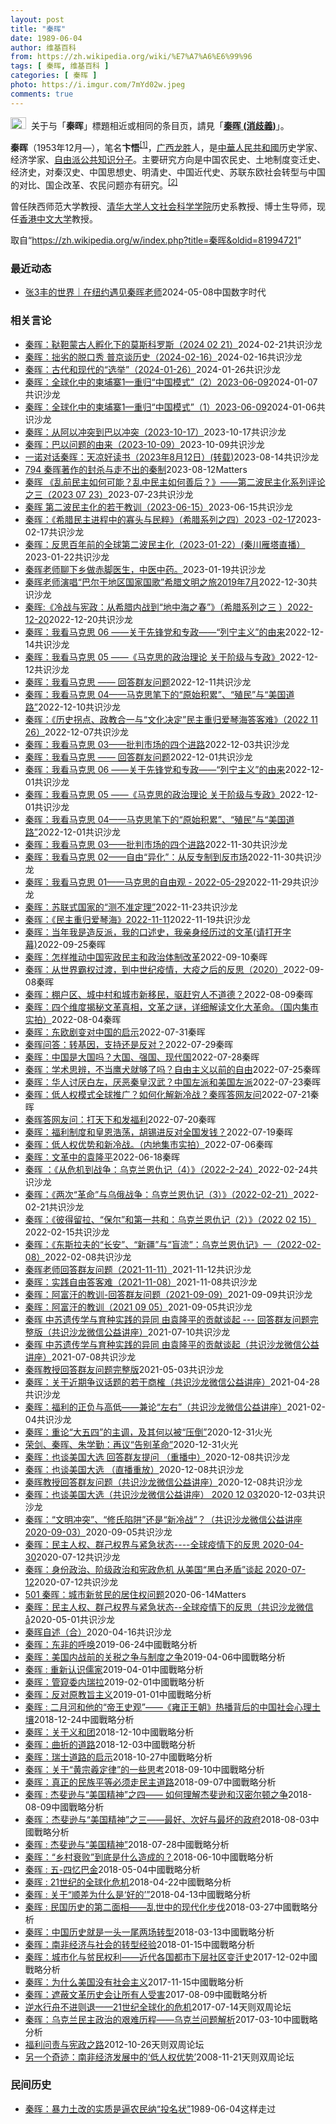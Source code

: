 ```yaml
---
layout: post
title: "秦晖"
date: 1989-06-04
author: 维基百科
from: https://zh.wikipedia.org/wiki/%E7%A7%A6%E6%99%96
tags: [ 秦晖, 维基百科 ]
categories: [ 秦晖 ]
photo: https://i.imgur.com/7mYd02w.jpeg
comments: true
---
```

<div class="mw-content-ltr mw-parser-output" lang="zh" dir="ltr"><div role="note" class="hatnote navigation-not-searchable"><span typeof="mw:File"><a href="/wiki/Wikipedia:%E6%B6%88%E6%AD%A7%E4%B9%89" title="Wikipedia:消歧义"><img alt="" src="//upload.wikimedia.org/wikipedia/commons/thumb/5/5f/Disambig_gray.svg/25px-Disambig_gray.svg.png" decoding="async" width="25" height="19" class="mw-file-element" srcset="//upload.wikimedia.org/wikipedia/commons/thumb/5/5f/Disambig_gray.svg/38px-Disambig_gray.svg.png 1.5x, //upload.wikimedia.org/wikipedia/commons/thumb/5/5f/Disambig_gray.svg/50px-Disambig_gray.svg.png 2x" data-file-width="220" data-file-height="168"></a></span><style data-mw-deduplicate="TemplateStyles:r74069148">body:not(.skin-minerva) .mw-parser-output .ifmobile>.mobile{display:none}body.skin-minerva .mw-parser-output .ifmobile>.nomobile{display:inherit;display:initial}</style><span class="ifmobile"><span class="nomobile">&nbsp;&nbsp;</span><span class="mobile"></span></span>关于与「<b>秦晖</b>」標題相近或相同的条目页，請見「<b><a href="/wiki/%E7%A7%A6%E6%99%96_(%E6%B6%88%E6%AD%A7%E4%B9%89)" class="mw-redirect mw-disambig" title="秦晖 (消歧义)">秦晖 (消歧義)</a></b>」。</div>


<p><b>秦晖</b>（1953年12月<span class="useeditintro" title="Template:BLP editintro">—</span>），笔名<b>卞悟</b><sup id="cite_ref-1" class="reference"><a href="#cite_note-1">[1]</a></sup>，<a href="/wiki/%E5%B9%BF%E8%A5%BF" class="mw-redirect" title="广西">广西</a><a href="/wiki/%E9%BE%99%E8%83%9C" class="mw-redirect" title="龙胜">龙胜</a>人，是<a href="/wiki/%E4%B8%AD%E8%8F%AF%E4%BA%BA%E6%B0%91%E5%85%B1%E5%92%8C%E5%9C%8B" class="mw-redirect" title="中華人民共和國">中華人民共和國</a>历史学家、经济学家、<a href="/wiki/%E8%87%AA%E7%94%B1%E6%B4%BE_(%E4%B8%AD%E5%8D%8E%E4%BA%BA%E6%B0%91%E5%85%B1%E5%92%8C%E5%9B%BD)" class="mw-redirect" title="自由派 (中华人民共和国)">自由派</a><a href="/wiki/%E5%85%AC%E5%85%B1%E7%9F%A5%E8%AF%86%E5%88%86%E5%AD%90" title="公共知识分子">公共知识分子</a>。主要研究方向是中国农民史、土地制度变迁史、经济史，对秦汉史、中国思想史、明清史、中国近代史、苏联东欧社会转型与中国的对比、国企改革、农民问题亦有研究。<sup id="cite_ref-爱思想网_2-0" class="reference"><a href="#cite_note-爱思想网-2">[2]</a></sup>
</p><p>曾任陕西师范大学教授、<a href="/wiki/%E6%B8%85%E5%8D%8E%E5%A4%A7%E5%AD%A6%E4%BA%BA%E6%96%87%E7%A4%BE%E4%BC%9A%E7%A7%91%E5%AD%A6%E5%AD%A6%E9%99%A2" title="清华大学人文社会科学学院">清华大学人文社会科学学院</a>历史系教授、博士生导师，现任<a href="/wiki/%E9%A6%99%E6%B8%AF%E4%B8%AD%E6%96%87%E5%A4%A7%E5%AD%B8" title="香港中文大學">香港中文大学</a>教授。
</p>
<meta property="mw:PageProp/toc">
</div><!--esi <esi:include src="/esitest-fa8a495983347898/content" /> --><noscript><img src="https://login.wikimedia.org/wiki/Special:CentralAutoLogin/start?type=1x1" alt="" width="1" height="1" style="border: none; position: absolute;"></noscript>
<div class="printfooter" data-nosnippet="">取自“<a dir="ltr" href="https://zh.wikipedia.org/w/index.php?title=秦晖&amp;oldid=81994721">https://zh.wikipedia.org/w/index.php?title=秦晖&amp;oldid=81994721</a>”</div><div id="recent-news"><h3>最近动态</h3><ul><li><a href="https://nodebe4.github.io/waimei/2024-05-08/%E5%BC%A03%E4%B8%B0%E7%9A%84%E4%B8%96%E7%95%8C-%E5%9C%A8%E7%BA%BD%E7%BA%A6%E9%81%87%E8%A7%81%E7%A7%A6%E6%99%96%E8%80%81%E5%B8%88" title="张3丰的世界｜在纽约遇见秦晖老师—— CDT 档案卡 标题：在纽约遇见秦晖老师作者：张3丰发表日期：2024.5.8来源：微信公众号“张3丰的世界”主题归类：秦晖CDS收藏：公民馆版权说明：该作...">张3丰的世界｜在纽约遇见秦晖老师</a><time>2024-05-08</time><a class="tag">中国数字时代</a></li>
</ul></div><div id="open-opinion"><h3>相关言论</h3><ul><li><a href="https://nodebe4.github.io/opinion/2024-02-21/%E7%A7%A6%E6%99%96-%E9%9E%91%E9%9D%BC%E8%92%99%E5%8F%A4%E4%BA%BA%E5%AD%B5%E5%8C%96%E4%B8%8B%E7%9A%84%E8%8E%AB%E6%96%AF%E7%A7%91%E7%BD%97%E6%96%AF-2024-02-21/" title="思享-共识">秦晖：鞑靼蒙古人孵化下的莫斯科罗斯（2024 02 21）</a><time>2024-02-21</time><a class="tag">共识沙龙</a></li>
<li><a href="https://nodebe4.github.io/opinion/2024-02-16/%E7%A7%A6%E6%99%96-%E6%8B%99%E5%8A%A3%E7%9A%84%E8%84%B1%E5%8F%A3%E7%A7%80-%E6%99%AE%E4%BA%AC%E8%B0%88%E5%8E%86%E5%8F%B2-2024-02-16/" title="思享-共识">秦晖：拙劣的脱口秀 普京谈历史（2024-02-16）</a><time>2024-02-16</time><a class="tag">共识沙龙</a></li>
<li><a href="https://nodebe4.github.io/opinion/2024-01-26/%E7%A7%A6%E6%99%96-%E5%8F%A4%E4%BB%A3%E5%92%8C%E7%8E%B0%E4%BB%A3%E7%9A%84-%E9%80%89%E4%B8%BE-2024-01-26/" title="思享-共识">秦晖：古代和现代的“选举”（2024-01-26）</a><time>2024-01-26</time><a class="tag">共识沙龙</a></li>
<li><a href="https://nodebe4.github.io/opinion/2024-01-07/%E7%A7%A6%E6%99%96-%E5%85%A8%E7%90%83%E5%8C%96%E4%B8%AD%E7%9A%84%E6%9F%AC%E5%9F%94%E5%AF%A81-%E9%87%8D%E5%BD%92-%E4%B8%AD%E5%9B%BD%E6%A8%A1%E5%BC%8F-2-2023-06-09/" title="思享-共识">秦晖：全球化中的柬埔寨1—重归“中国模式”（2）2023-06-09</a><time>2024-01-07</time><a class="tag">共识沙龙</a></li>
<li><a href="https://nodebe4.github.io/opinion/2024-01-06/%E7%A7%A6%E6%99%96-%E5%85%A8%E7%90%83%E5%8C%96%E4%B8%AD%E7%9A%84%E6%9F%AC%E5%9F%94%E5%AF%A81-%E9%87%8D%E5%BD%92-%E4%B8%AD%E5%9B%BD%E6%A8%A1%E5%BC%8F-1-2023-06-09/" title="思享-共识">秦晖：全球化中的柬埔寨1—重归“中国模式”（1）2023-06-09</a><time>2024-01-06</time><a class="tag">共识沙龙</a></li>
<li><a href="https://nodebe4.github.io/opinion/2023-10-17/%E7%A7%A6%E6%99%96-%E4%BB%8E%E9%98%BF%E4%BB%A5%E5%86%B2%E7%AA%81%E5%88%B0%E5%B7%B4%E4%BB%A5%E5%86%B2%E7%AA%81-2023-10-17/" title="思享-共识">秦晖：从阿以冲突到巴以冲突（2023-10-17）</a><time>2023-10-17</time><a class="tag">共识沙龙</a></li>
<li><a href="https://nodebe4.github.io/opinion/2023-10-09/%E7%A7%A6%E6%99%96-%E5%B7%B4%E4%BB%A5%E9%97%AE%E9%A2%98%E7%9A%84%E7%94%B1%E6%9D%A5-2023-10-09/" title="思享-共识">秦晖：巴以问题的由来（2023-10-09）</a><time>2023-10-09</time><a class="tag">共识沙龙</a></li>
<li><a href="https://nodebe4.github.io/opinion/2023-08-14/%E4%B8%80%E8%AF%BA%E5%AF%B9%E8%AF%9D%E7%A7%A6%E6%99%96-%E5%A4%A9%E5%87%89%E5%A5%BD%E8%AF%BB%E4%B9%A6-2023%E5%B9%B48%E6%9C%8812%E6%97%A5-(%E8%BD%AC%E8%BD%BD)/" title="思享-共识">一诺对话秦晖：天凉好读书（2023年8月12日）(转载)</a><time>2023-08-14</time><a class="tag">共识沙龙</a></li>
<li><a href="https://nodebe4.github.io/opinion/2023-08-12/794-%E7%A7%A6%E6%99%96%E8%91%97%E4%BD%9C%E7%9A%84%E5%B0%81%E6%9D%80%E4%B8%8E%E8%B5%B0%E4%B8%8D%E5%87%BA%E7%9A%84%E7%A7%A6%E5%88%B6/" title="野兽爱智慧">794 秦晖著作的封杀与走不出的秦制</a><time>2023-08-12</time><a class="tag">Matters</a></li>
<li><a href="https://nodebe4.github.io/opinion/2023-07-23/%E7%A7%A6%E6%99%96-%E4%B9%B1%E5%89%8D%E6%B0%91%E4%B8%BB%E5%A6%82%E4%BD%95%E5%8F%AF%E8%83%BD-%E4%B9%B1%E4%B8%AD%E6%B0%91%E4%B8%BB%E5%A6%82%E4%BD%95%E5%96%84%E5%90%8E-%E7%AC%AC%E4%BA%8C%E6%B3%A2%E6%B0%91%E4%B8%BB%E5%8C%96%E7%B3%BB%E5%88%97%E8%AF%84%E8%AE%BA%E4%B9%8B%E4%B8%89-2023-07-23/" title="思享-共识">秦晖 《乱前民主如何可能？乱中民主如何善后？》——第二波民主化系列评论之三（2023 07 23）</a><time>2023-07-23</time><a class="tag">共识沙龙</a></li>
<li><a href="https://nodebe4.github.io/opinion/2023-06-15/%E7%A7%A6%E6%99%96-%E7%AC%AC%E4%BA%8C%E6%B3%A2%E6%B0%91%E4%B8%BB%E5%8C%96%E7%9A%84%E8%8B%A5%E5%B9%B2%E6%95%99%E8%AE%AD-2023-06-15/" title="思享-共识">秦晖 第二波民主化的若干教训（2023-06-15）</a><time>2023-06-15</time><a class="tag">共识沙龙</a></li>
<li><a href="https://nodebe4.github.io/opinion/2023-02-17/%E7%A7%A6%E6%99%96-%E5%B8%8C%E8%85%8A%E6%B0%91%E4%B8%BB%E8%BF%9B%E7%A8%8B%E4%B8%AD%E7%9A%84%E5%AF%A1%E5%A4%B4%E4%B8%8E%E6%B0%91%E7%B2%B9-%E5%B8%8C%E8%85%8A%E7%B3%BB%E5%88%97%E4%B9%8B%E5%9B%9B-2023-02-17/" title="思享-共识">秦晖：《希腊民主进程中的寡头与民粹》（希腊系列之四）2023 -02-17</a><time>2023-02-17</time><a class="tag">共识沙龙</a></li>
<li><a href="https://nodebe4.github.io/opinion/2023-01-22/%E7%A7%A6%E6%99%96-%E5%8F%8D%E6%80%9D%E7%99%BE%E5%B9%B4%E5%89%8D%E7%9A%84%E5%85%A8%E7%90%83%E7%AC%AC%E4%BA%8C%E6%B3%A2%E6%B0%91%E4%B8%BB%E5%8C%96-2023-01-22-(%E7%A7%A6%E5%B7%9D%E9%9B%81%E5%A1%94%E7%9B%B4%E6%92%AD/" title="思享-共识">秦晖：反思百年前的全球第二波民主化（2023-01-22）(秦川雁塔直播）</a><time>2023-01-22</time><a class="tag">共识沙龙</a></li>
<li><a href="https://nodebe4.github.io/opinion/2023-01-19/%E7%A7%A6%E6%99%96%E8%80%81%E5%B8%88%E8%81%8A%E4%B8%8B%E4%B9%A1%E5%81%9A%E8%B5%A4%E8%84%9A%E5%8C%BB%E7%94%9F-%E4%B8%AD%E5%8C%BB%E4%B8%AD%E8%8D%AF/" title="思享-共识">秦晖老师聊下乡做赤脚医生，中医中药。</a><time>2023-01-19</time><a class="tag">共识沙龙</a></li>
<li><a href="https://nodebe4.github.io/opinion/2022-12-30/%E7%A7%A6%E6%99%96%E8%80%81%E5%B8%88%E6%BC%94%E5%94%B1-%E5%B7%B4%E5%B0%94%E5%B9%B2%E5%9C%B0%E5%8C%BA%E5%9B%BD%E5%AE%B6%E5%9B%BD%E6%AD%8C-%E5%B8%8C%E8%85%8A%E6%96%87%E6%98%8E%E4%B9%8B%E6%97%852019%E5%B9%B47%E6%9C%88/" title="思享-共识">秦晖老师演唱“巴尔干地区国家国歌”希腊文明之旅2019年7月</a><time>2022-12-30</time><a class="tag">共识沙龙</a></li>
<li><a href="https://nodebe4.github.io/opinion/2022-12-20/%E7%A7%A6%E6%99%96-%E5%86%B7%E6%88%98%E4%B8%8E%E5%AE%AA%E6%94%BF-%E4%BB%8E%E5%B8%8C%E8%85%8A%E5%86%85%E6%88%98%E5%88%B0-%E5%9C%B0%E4%B8%AD%E6%B5%B7%E4%B9%8B%E6%98%A5-%E5%B8%8C%E8%85%8A%E7%B3%BB%E5%88%97%E4%B9%8B%E4%B8%89-2022-12-20/" title="思享-共识">秦晖:《冷战与宪政：从希腊内战到“地中海之春”》（希腊系列之三  ）2022-12-20</a><time>2022-12-20</time><a class="tag">共识沙龙</a></li>
<li><a href="https://nodebe4.github.io/opinion/2022-12-14/%E7%A7%A6%E6%99%96-%E6%88%91%E7%9C%8B%E9%A9%AC%E5%85%8B%E6%80%9D-06-%E5%85%B3%E4%BA%8E%E5%85%88%E9%94%8B%E5%85%9A%E5%92%8C%E4%B8%93%E6%94%BF-%E5%88%97%E5%AE%81%E4%B8%BB%E4%B9%89-%E7%9A%84%E7%94%B1%E6%9D%A5/" title="思享-共识">秦晖：我看马克思 06 ——关于先锋党和专政——“列宁主义”的由来</a><time>2022-12-14</time><a class="tag">共识沙龙</a></li>
<li><a href="https://nodebe4.github.io/opinion/2022-12-12/%E7%A7%A6%E6%99%96-%E6%88%91%E7%9C%8B%E9%A9%AC%E5%85%8B%E6%80%9D-05-%E9%A9%AC%E5%85%8B%E6%80%9D%E7%9A%84%E6%94%BF%E6%B2%BB%E7%90%86%E8%AE%BA-%E5%85%B3%E4%BA%8E%E9%98%B6%E7%BA%A7%E4%B8%8E%E4%B8%93%E6%94%BF/" title="思享-共识">秦晖：我看马克思 05 ——《马克思的政治理论 关于阶级与专政》</a><time>2022-12-12</time><a class="tag">共识沙龙</a></li>
<li><a href="https://nodebe4.github.io/opinion/2022-12-11/%E7%A7%A6%E6%99%96-%E6%88%91%E7%9C%8B%E9%A9%AC%E5%85%8B%E6%80%9D-%E5%9B%9E%E7%AD%94%E7%BE%A4%E5%8F%8B%E9%97%AE%E9%A2%98/" title="思享-共识">秦晖：我看马克思 —— 回答群友问题</a><time>2022-12-11</time><a class="tag">共识沙龙</a></li>
<li><a href="https://nodebe4.github.io/opinion/2022-12-10/%E7%A7%A6%E6%99%96-%E6%88%91%E7%9C%8B%E9%A9%AC%E5%85%8B%E6%80%9D-04-%E9%A9%AC%E5%85%8B%E6%80%9D%E7%AC%94%E4%B8%8B%E7%9A%84-%E5%8E%9F%E5%A7%8B%E7%A7%AF%E7%B4%AF-%E6%AE%96%E6%B0%91-%E4%B8%8E-%E7%BE%8E%E5%9B%BD%E9%81%93%E8%B7%AF/" title="思享-共识">秦晖：我看马克思 04——马克思笔下的“原始积累”、“殖民”与“美国道路”</a><time>2022-12-10</time><a class="tag">共识沙龙</a></li>
<li><a href="https://nodebe4.github.io/opinion/2022-12-07/%E7%A7%A6%E6%99%96-%E5%8E%86%E5%8F%B2%E6%8B%90%E7%82%B9-%E6%94%BF%E6%95%99%E5%90%88%E4%B8%80%E4%B8%8E-%E6%96%87%E5%8C%96%E5%86%B3%E5%AE%9A-%E6%B0%91%E4%B8%BB%E9%87%8D%E5%BD%92%E7%88%B1%E7%90%B4%E6%B5%B7%E7%AD%94%E5%AE%A2%E9%9A%BE-2022-11-26/" title="思享-共识">秦晖：《历史拐点、政教合一与“文化决定”民主重归爱琴海答客难》（2022 11 26）</a><time>2022-12-07</time><a class="tag">共识沙龙</a></li>
<li><a href="https://nodebe4.github.io/opinion/2022-12-03/%E7%A7%A6%E6%99%96-%E6%88%91%E7%9C%8B%E9%A9%AC%E5%85%8B%E6%80%9D-03-%E6%89%B9%E5%88%A4%E5%B8%82%E5%9C%BA%E7%9A%84%E5%9B%9B%E4%B8%AA%E8%BF%9B%E8%B7%AF/" title="思享-共识">秦晖：我看马克思 03——批判市场的四个进路</a><time>2022-12-03</time><a class="tag">共识沙龙</a></li>
<li><a href="https://nodebe4.github.io/opinion/2022-12-01/%E7%A7%A6%E6%99%96-%E6%88%91%E7%9C%8B%E9%A9%AC%E5%85%8B%E6%80%9D-%E5%9B%9E%E7%AD%94%E7%BE%A4%E5%8F%8B%E9%97%AE%E9%A2%98/" title="思享-共识">秦晖：我看马克思 —— 回答群友问题</a><time>2022-12-01</time><a class="tag">共识沙龙</a></li>
<li><a href="https://nodebe4.github.io/opinion/2022-12-01/%E7%A7%A6%E6%99%96-%E6%88%91%E7%9C%8B%E9%A9%AC%E5%85%8B%E6%80%9D-06-%E5%85%B3%E4%BA%8E%E5%85%88%E9%94%8B%E5%85%9A%E5%92%8C%E4%B8%93%E6%94%BF-%E5%88%97%E5%AE%81%E4%B8%BB%E4%B9%89-%E7%9A%84%E7%94%B1%E6%9D%A5/" title="思享-共识">秦晖：我看马克思 06 ——关于先锋党和专政——“列宁主义”的由来</a><time>2022-12-01</time><a class="tag">共识沙龙</a></li>
<li><a href="https://nodebe4.github.io/opinion/2022-12-01/%E7%A7%A6%E6%99%96-%E6%88%91%E7%9C%8B%E9%A9%AC%E5%85%8B%E6%80%9D-05-%E9%A9%AC%E5%85%8B%E6%80%9D%E7%9A%84%E6%94%BF%E6%B2%BB%E7%90%86%E8%AE%BA-%E5%85%B3%E4%BA%8E%E9%98%B6%E7%BA%A7%E4%B8%8E%E4%B8%93%E6%94%BF/" title="思享-共识">秦晖：我看马克思 05 ——《马克思的政治理论 关于阶级与专政》</a><time>2022-12-01</time><a class="tag">共识沙龙</a></li>
<li><a href="https://nodebe4.github.io/opinion/2022-12-01/%E7%A7%A6%E6%99%96-%E6%88%91%E7%9C%8B%E9%A9%AC%E5%85%8B%E6%80%9D-04-%E9%A9%AC%E5%85%8B%E6%80%9D%E7%AC%94%E4%B8%8B%E7%9A%84-%E5%8E%9F%E5%A7%8B%E7%A7%AF%E7%B4%AF-%E6%AE%96%E6%B0%91-%E4%B8%8E-%E7%BE%8E%E5%9B%BD%E9%81%93%E8%B7%AF/" title="思享-共识">秦晖：我看马克思 04——马克思笔下的“原始积累”、“殖民”与“美国道路”</a><time>2022-12-01</time><a class="tag">共识沙龙</a></li>
<li><a href="https://nodebe4.github.io/opinion/2022-11-30/%E7%A7%A6%E6%99%96-%E6%88%91%E7%9C%8B%E9%A9%AC%E5%85%8B%E6%80%9D-03-%E6%89%B9%E5%88%A4%E5%B8%82%E5%9C%BA%E7%9A%84%E5%9B%9B%E4%B8%AA%E8%BF%9B%E8%B7%AF/" title="思享-共识">秦晖：我看马克思 03——批判市场的四个进路</a><time>2022-11-30</time><a class="tag">共识沙龙</a></li>
<li><a href="https://nodebe4.github.io/opinion/2022-11-30/%E7%A7%A6%E6%99%96-%E6%88%91%E7%9C%8B%E9%A9%AC%E5%85%8B%E6%80%9D-02-%E8%87%AA%E7%94%B1-%E5%BC%82%E5%8C%96-%E4%BB%8E%E5%8F%8D%E4%B8%93%E5%88%B6%E5%88%B0%E5%8F%8D%E5%B8%82%E5%9C%BA/" title="思享-共识">秦晖：我看马克思 02——自由“异化”：从反专制到反市场</a><time>2022-11-30</time><a class="tag">共识沙龙</a></li>
<li><a href="https://nodebe4.github.io/opinion/2022-11-29/%E7%A7%A6%E6%99%96-%E6%88%91%E7%9C%8B%E9%A9%AC%E5%85%8B%E6%80%9D-01-%E9%A9%AC%E5%85%8B%E6%80%9D%E7%9A%84%E8%87%AA%E7%94%B1%E8%A7%82-2022-05-29/" title="思享-共识">秦晖：我看马克思 01——马克思的自由观 - 2022-05-29</a><time>2022-11-29</time><a class="tag">共识沙龙</a></li>
<li><a href="https://nodebe4.github.io/opinion/2022-11-23/%E7%A7%A6%E6%99%96-%E8%8B%8F%E8%81%94%E5%BC%8F%E5%9B%BD%E5%AE%B6%E7%9A%84-%E6%B5%8B%E4%B8%8D%E5%87%86%E5%AE%9A%E7%90%86/" title="思享-共识">秦晖：苏联式国家的“测不准定理”</a><time>2022-11-23</time><a class="tag">共识沙龙</a></li>
<li><a href="https://nodebe4.github.io/opinion/2022-11-19/%E7%A7%A6%E6%99%96-%E6%B0%91%E4%B8%BB%E9%87%8D%E5%BD%92%E7%88%B1%E7%90%B4%E6%B5%B7-2022-11-11/" title="思享-共识">秦晖：《民主重归爱琴海》2022-11-11</a><time>2022-11-19</time><a class="tag">共识沙龙</a></li>
<li><a href="https://nodebe4.github.io/opinion/2022-09-25/%E7%A7%A6%E6%99%96-%E5%BD%93%E5%B9%B4%E6%88%91%E6%98%AF%E9%80%A0%E5%8F%8D%E6%B4%BE-%E6%88%91%E7%9A%84%E5%8F%A3%E8%BF%B0%E5%8F%B2-%E6%88%91%E4%BA%B2%E8%BA%AB%E7%BB%8F%E5%8E%86%E8%BF%87%E7%9A%84%E6%96%87%E9%9D%A9(%E8%AF%B7%E6%89%93%E5%BC%80%E5%AD%97%E5%B9%95)/" title="中国菜市场 Chinese Wet Market">秦晖：当年我是造反派，我的口述史，我亲身经历过的文革(请打开字幕)</a><time>2022-09-25</time><a class="tag">秦晖</a></li>
<li><a href="https://nodebe4.github.io/opinion/2022-09-10/%E7%A7%A6%E6%99%96-%E6%80%8E%E6%A0%B7%E6%8E%A8%E5%8A%A8%E4%B8%AD%E5%9B%BD%E5%AE%AA%E6%94%BF%E6%B0%91%E4%B8%BB%E5%92%8C%E6%94%BF%E6%B2%BB%E4%BD%93%E5%88%B6%E6%94%B9%E9%9D%A9/" title="中国菜市场 Chinese Wet Market">秦晖：怎样推动中国宪政民主和政治体制改革</a><time>2022-09-10</time><a class="tag">秦晖</a></li>
<li><a href="https://nodebe4.github.io/opinion/2022-09-08/%E7%A7%A6%E6%99%96-%E4%BB%8E%E4%B8%96%E7%95%8C%E9%9C%B8%E6%9D%83%E8%BF%87%E6%B8%A1-%E5%88%B0%E4%B8%AD%E4%B8%96%E7%BA%AA%E7%96%AB%E6%83%85-%E5%A4%A7%E7%96%AB%E4%B9%8B%E5%90%8E%E7%9A%84%E5%8F%8D%E6%80%9D-2020/" title="中国菜市场 Chinese Wet Market">秦晖：从世界霸权过渡，到中世纪疫情，大疫之后的反思（2020）</a><time>2022-09-08</time><a class="tag">秦晖</a></li>
<li><a href="https://nodebe4.github.io/opinion/2022-08-09/%E7%A7%A6%E6%99%96-%E6%A3%9A%E6%88%B7%E5%8C%BA-%E5%9F%8E%E4%B8%AD%E6%9D%91%E5%92%8C%E5%9F%8E%E5%B8%82%E6%96%B0%E7%A7%BB%E6%B0%91-%E9%A9%B1%E8%B5%B6%E7%A9%B7%E4%BA%BA%E4%B8%8D%E9%81%93%E5%BE%B7/" title="中国菜市场 Chinese Wet Market">秦晖：棚户区、城中村和城市新移民，驱赶穷人不道德？</a><time>2022-08-09</time><a class="tag">秦晖</a></li>
<li><a href="https://nodebe4.github.io/opinion/2022-08-04/%E7%A7%A6%E6%99%96-%E5%9B%9B%E4%B8%AA%E7%BB%B4%E5%BA%A6%E6%8F%AD%E7%A7%98%E6%96%87%E9%9D%A9%E7%9C%9F%E7%9B%B8-%E6%96%87%E9%9D%A9%E4%B9%8B%E8%B0%9C-%E8%AF%A6%E7%BB%86%E8%A7%A3%E8%AF%BB%E6%96%87%E5%8C%96%E5%A4%A7%E9%9D%A9%E5%91%BD-%E5%9B%BD%E5%86%85%E9%9B%86%E5%B8%82%E5%AE%9E%E6%8B%8D/" title="中国菜市场 Chinese Wet Market">秦晖：四个维度揭秘文革真相，文革之谜，详细解读文化大革命。（国内集市实拍）</a><time>2022-08-04</time><a class="tag">秦晖</a></li>
<li><a href="https://nodebe4.github.io/opinion/2022-07-31/%E7%A7%A6%E6%99%96-%E4%B8%9C%E6%AC%A7%E5%89%A7%E5%8F%98%E5%AF%B9%E4%B8%AD%E5%9B%BD%E7%9A%84%E5%90%AF%E7%A4%BA/" title="中国菜市场 Chinese Wet Market">秦晖：东欧剧变对中国的启示</a><time>2022-07-31</time><a class="tag">秦晖</a></li>
<li><a href="https://nodebe4.github.io/opinion/2022-07-29/%E7%A7%A6%E6%99%96%E9%97%AE%E7%AD%94-%E8%BD%AC%E5%9F%BA%E5%9B%A0-%E6%94%AF%E6%8C%81%E8%BF%98%E6%98%AF%E5%8F%8D%E5%AF%B9/" title="中国菜市场 Chinese Wet Market">秦晖问答：转基因，支持还是反对？</a><time>2022-07-29</time><a class="tag">秦晖</a></li>
<li><a href="https://nodebe4.github.io/opinion/2022-07-28/%E7%A7%A6%E6%99%96-%E4%B8%AD%E5%9B%BD%E6%98%AF%E5%A4%A7%E5%9B%BD%E5%90%97-%E5%A4%A7%E5%9B%BD-%E5%BC%BA%E5%9B%BD-%E7%8E%B0%E4%BB%A3%E5%9B%BD/" title="中国菜市场 Chinese Wet Market">秦晖：中国是大国吗？大国、强国、现代国</a><time>2022-07-28</time><a class="tag">秦晖</a></li>
<li><a href="https://nodebe4.github.io/opinion/2022-07-25/%E7%A7%A6%E6%99%96-%E5%AD%A6%E6%9C%AF%E6%80%9D%E8%BE%A8-%E4%B8%8D%E5%BD%93%E9%B9%B0%E7%8A%AC%E5%B0%B1%E5%A4%9F%E4%BA%86%E5%90%97-%E8%87%AA%E7%94%B1%E4%B8%BB%E4%B9%89%E4%BB%A5%E5%89%8D%E7%9A%84%E8%87%AA%E7%94%B1/" title="中国菜市场 Chinese Wet Market">秦晖：学术思辨，不当鹰犬就够了吗？自由主义以前的自由</a><time>2022-07-25</time><a class="tag">秦晖</a></li>
<li><a href="https://nodebe4.github.io/opinion/2022-07-23/%E7%A7%A6%E6%99%96-%E5%8D%8E%E4%BA%BA%E8%AE%A8%E5%8E%8C%E7%99%BD%E5%B7%A6-%E5%8E%8C%E6%81%B6%E7%A7%A6%E7%9A%87%E6%B1%89%E6%AD%A6-%E4%B8%AD%E5%9B%BD%E5%B7%A6%E6%B4%BE%E5%92%8C%E7%BE%8E%E5%9B%BD%E5%B7%A6%E6%B4%BE/" title="中国菜市场 Chinese Wet Market">秦晖：华人讨厌白左，厌恶秦皇汉武？中国左派和美国左派</a><time>2022-07-23</time><a class="tag">秦晖</a></li>
<li><a href="https://nodebe4.github.io/opinion/2022-07-21/%E7%A7%A6%E6%99%96-%E4%BD%8E%E4%BA%BA%E6%9D%83%E6%A8%A1%E5%BC%8F%E5%85%A8%E7%90%83%E6%8E%A8%E5%B9%BF-%E5%A6%82%E4%BD%95%E5%8C%96%E8%A7%A3%E6%96%B0%E5%86%B7%E6%88%98-%E7%A7%A6%E6%99%96%E7%AD%94%E7%BD%91%E5%8F%8B%E9%97%AE/" title="中国菜市场 Chinese Wet Market">秦晖：低人权模式全球推广？如何化解新冷战？秦晖答网友问</a><time>2022-07-21</time><a class="tag">秦晖</a></li>
<li><a href="https://nodebe4.github.io/opinion/2022-07-20/%E7%A7%A6%E6%99%96%E7%AD%94%E7%BD%91%E5%8F%8B%E9%97%AE-%E6%89%93%E5%A4%A9%E4%B8%8B%E5%92%8C%E5%8F%91%E7%A6%8F%E5%88%A9/" title="中国菜市场 Chinese Wet Market">秦晖答网友问：打天下和发福利</a><time>2022-07-20</time><a class="tag">秦晖</a></li>
<li><a href="https://nodebe4.github.io/opinion/2022-07-19/%E7%A7%A6%E6%99%96-%E7%A6%8F%E5%88%A9%E5%88%B6%E5%BA%A6%E5%92%8C%E7%9A%87%E6%81%A9%E6%B5%A9%E8%8D%A1-%E8%83%A1%E9%94%A1%E8%BF%9B%E5%8F%8D%E5%AF%B9%E5%85%A8%E5%9B%BD%E5%8F%91%E9%92%B1/" title="中国菜市场 Chinese Wet Market">秦晖：福利制度和皇恩浩荡，胡锡进反对全国发钱？</a><time>2022-07-19</time><a class="tag">秦晖</a></li>
<li><a href="https://nodebe4.github.io/opinion/2022-07-06/%E7%A7%A6%E6%99%96-%E4%BD%8E%E4%BA%BA%E6%9D%83%E4%BC%98%E5%8A%BF%E5%92%8C%E6%96%B0%E5%86%B7%E6%88%98-%E5%86%85%E5%9C%B0%E9%9B%86%E5%B8%82%E5%AE%9E%E6%8B%8D/" title="中国菜市场 Chinese Wet Market">秦晖：低人权优势和新冷战。（内地集市实拍）</a><time>2022-07-06</time><a class="tag">秦晖</a></li>
<li><a href="https://nodebe4.github.io/opinion/2022-06-18/%E7%A7%A6%E6%99%96-%E6%96%87%E9%9D%A9%E4%B8%AD%E7%9A%84%E8%A2%81%E9%9A%86%E5%B9%B3/" title="中国菜市场 Chinese Wet Market">秦晖：文革中的袁隆平</a><time>2022-06-18</time><a class="tag">秦晖</a></li>
<li><a href="https://nodebe4.github.io/opinion/2022-02-24/%E7%A7%A6%E6%99%96-%E4%BB%8E%E5%8D%B1%E6%9C%BA%E5%88%B0%E6%88%98%E4%BA%89-%E4%B9%8C%E5%85%8B%E5%85%B0%E6%81%A9%E4%BB%87%E8%AE%B0-4-2022-2-24/" title="思享-共识">秦晖 ：《从危机到战争：乌克兰恩仇记（4）》（2022-2-24）</a><time>2022-02-24</time><a class="tag">共识沙龙</a></li>
<li><a href="https://nodebe4.github.io/opinion/2022-02-21/%E7%A7%A6%E6%99%96-%E4%B8%A4%E6%AC%A1-%E9%9D%A9%E5%91%BD-%E4%B8%8E%E4%B9%8C%E4%BF%84%E6%88%98%E4%BA%89-%E4%B9%8C%E5%85%8B%E5%85%B0%E6%81%A9%E4%BB%87%E8%AE%B0-3-2022-02-21/" title="思享-共识">秦晖：《两次“革命”与乌俄战争：乌克兰恩仇记（3）》（2022-02-21）</a><time>2022-02-21</time><a class="tag">共识沙龙</a></li>
<li><a href="https://nodebe4.github.io/opinion/2022-02-15/%E7%A7%A6%E6%99%96-%E5%BD%BC%E5%BE%97%E7%95%99%E6%8B%89-%E4%BF%9D%E5%B0%94-%E5%92%8C%E7%AC%AC%E4%B8%80%E5%85%B1%E5%92%8C-%E4%B9%8C%E5%85%8B%E5%85%B0%E6%81%A9%E4%BB%87%E8%AE%B0-2-2022-02-15/" title="思享-共识">秦晖：《彼得留拉、“保尔”和第一共和：乌克兰恩仇记（2）》（2022 02 15）</a><time>2022-02-15</time><a class="tag">共识沙龙</a></li>
<li><a href="https://nodebe4.github.io/opinion/2022-02-08/%E7%A7%A6%E6%99%96-%E4%B8%9C%E6%96%AF%E6%8B%89%E5%A4%AB%E7%9A%84-%E9%95%BF%E5%AE%89-%E6%96%B0%E7%96%86-%E4%B8%8E-%E7%9B%B2%E6%B5%81-%E4%B9%8C%E5%85%8B%E5%85%B0%E6%81%A9%E4%BB%87%E8%AE%B0-%E4%B8%80-2022-02-08/" title="思享-共识">秦晖：《东斯拉夫的“长安”、“新疆”与“盲流”：乌克兰恩仇记》一（2022-02-08）</a><time>2022-02-08</time><a class="tag">共识沙龙</a></li>
<li><a href="https://nodebe4.github.io/opinion/2021-11-12/%E7%A7%A6%E6%99%96%E8%80%81%E5%B8%88%E5%9B%9E%E7%AD%94%E7%BE%A4%E5%8F%8B%E9%97%AE%E9%A2%98-2021-11-11/" title="共识沙龙">秦晖老师回答群友问题（2021-11-11）</a><time>2021-11-12</time><a class="tag">共识沙龙</a></li>
<li><a href="https://nodebe4.github.io/opinion/2021-11-08/%E7%A7%A6%E6%99%96-%E5%AE%9E%E8%B7%B5%E8%87%AA%E7%94%B1%E7%AD%94%E5%AE%A2%E9%9A%BE-2021-11-08/" title="共识沙龙">秦晖：实践自由答客难（2021-11-08）</a><time>2021-11-08</time><a class="tag">共识沙龙</a></li>
<li><a href="https://nodebe4.github.io/opinion/2021-09-09/%E7%A7%A6%E6%99%96-%E9%98%BF%E5%AF%8C%E6%B1%97%E7%9A%84%E6%95%99%E8%AE%AD-%E5%9B%9E%E7%AD%94%E7%BE%A4%E5%8F%8B%E9%97%AE%E9%A2%98-2021-09-09/" title="共识沙龙">秦晖：阿富汗的教训-回答群友问题（2021-09-09）</a><time>2021-09-09</time><a class="tag">共识沙龙</a></li>
<li><a href="https://nodebe4.github.io/opinion/2021-09-05/%E7%A7%A6%E6%99%96-%E9%98%BF%E5%AF%8C%E6%B1%97%E7%9A%84%E6%95%99%E8%AE%AD-2021-09-05/" title="共识沙龙">秦晖：阿富汗的教训（2021 09 05）</a><time>2021-09-05</time><a class="tag">共识沙龙</a></li>
<li><a href="https://nodebe4.github.io/opinion/2021-07-10/%E7%A7%A6%E6%99%96-%E4%B8%AD%E8%8B%8F%E9%81%97%E4%BC%A0%E5%AD%A6%E4%B8%8E%E8%82%B2%E7%A7%8D%E5%AE%9E%E8%B7%B5%E7%9A%84%E5%BC%82%E5%90%8C-%E7%94%B1%E8%A2%81%E9%9A%86%E5%B9%B3%E7%9A%84%E8%B4%A1%E7%8C%AE%E8%B0%88%E8%B5%B7-%E5%9B%9E%E7%AD%94%E7%BE%A4%E5%8F%8B%E9%97%AE%E9%A2%98%E5%AE%8C%E6%95%B4%E7%89%88-%E5%85%B1%E8%AF%86%E6%B2%99%E9%BE%99%E5%BE%AE%E4%BF%A1%E5%85%AC%E7%9B%8A%E8%AE%B2/" title="共识沙龙">秦晖 中苏遗传学与育种实践的异同 由袁隆平的贡献谈起 --- 回答群友问题完整版（共识沙龙微信公益讲座）</a><time>2021-07-10</time><a class="tag">共识沙龙</a></li>
<li><a href="https://nodebe4.github.io/opinion/2021-07-08/%E7%A7%A6%E6%99%96-%E4%B8%AD%E8%8B%8F%E9%81%97%E4%BC%A0%E5%AD%A6%E4%B8%8E%E8%82%B2%E7%A7%8D%E5%AE%9E%E8%B7%B5%E7%9A%84%E5%BC%82%E5%90%8C-%E7%94%B1%E8%A2%81%E9%9A%86%E5%B9%B3%E7%9A%84%E8%B4%A1%E7%8C%AE%E8%B0%88%E8%B5%B7-%E5%85%B1%E8%AF%86%E6%B2%99%E9%BE%99%E5%BE%AE%E4%BF%A1%E5%85%AC%E7%9B%8A%E8%AE%B2%E5%BA%A7/" title="共识沙龙">秦晖 中苏遗传学与育种实践的异同 由袁隆平的贡献谈起（共识沙龙微信公益讲座）</a><time>2021-07-08</time><a class="tag">共识沙龙</a></li>
<li><a href="https://nodebe4.github.io/opinion/2021-05-03/%E7%A7%A6%E6%99%96%E6%95%99%E6%8E%88%E5%9B%9E%E7%AD%94%E7%BE%A4%E5%8F%8B%E9%97%AE%E9%A2%98%E5%AE%8C%E6%95%B4%E7%89%88/" title="共识沙龙">秦晖教授回答群友问题完整版</a><time>2021-05-03</time><a class="tag">共识沙龙</a></li>
<li><a href="https://nodebe4.github.io/opinion/2021-04-28/%E7%A7%A6%E6%99%96-%E5%85%B3%E4%BA%8E%E8%BF%91%E6%9C%9F%E4%BA%89%E8%AE%AE%E8%AF%9D%E9%A2%98%E7%9A%84%E8%8B%A5%E5%B9%B2%E5%95%86%E6%A6%B7-%E5%85%B1%E8%AF%86%E6%B2%99%E9%BE%99%E5%BE%AE%E4%BF%A1%E5%85%AC%E7%9B%8A%E8%AE%B2%E5%BA%A7/" title="共识沙龙">秦晖：关于近期争议话题的若干商榷（共识沙龙微信公益讲座）</a><time>2021-04-28</time><a class="tag">共识沙龙</a></li>
<li><a href="https://nodebe4.github.io/opinion/2021-02-04/%E7%A7%A6%E6%99%96-%E7%A6%8F%E5%88%A9%E7%9A%84%E6%AD%A3%E8%B4%9F%E4%B8%8E%E9%AB%98%E4%BD%8E-%E5%85%BC%E8%AE%BA-%E5%B7%A6%E5%8F%B3-%E5%85%B1%E8%AF%86%E6%B2%99%E9%BE%99%E5%BE%AE%E4%BF%A1%E5%85%AC%E7%9B%8A%E8%AE%B2%E5%BA%A7/" title="共识沙龙">秦晖：福利的正负与高低——兼论“左右”（共识沙龙微信公益讲座）</a><time>2021-02-04</time><a class="tag">共识沙龙</a></li>
<li><a href="https://nodebe4.github.io/opinion/2020-12-31/%E7%A7%A6%E6%99%96-%E9%87%8D%E8%AE%BA-%E5%A4%A7%E4%BA%94%E5%9B%9B-%E7%9A%84%E4%B8%BB%E8%B0%83-%E5%8F%8A%E5%85%B6%E4%BD%95%E4%BB%A5%E8%A2%AB-%E5%8E%8B%E5%80%92/" title="2049post">秦晖：重论“大五四”的主调，及其何以被“压倒”</a><time>2020-12-31</time><a class="tag">火光</a></li>
<li><a href="https://nodebe4.github.io/opinion/2020-12-31/%E8%8D%A3%E5%89%91-%E7%A7%A6%E6%99%96-%E6%9C%B1%E5%AD%A6%E5%8B%A4-%E5%86%8D%E8%AE%AE-%E5%91%8A%E5%88%AB%E9%9D%A9%E5%91%BD/" title="2049post">荣剑、秦晖、朱学勤：再议“告别革命”</a><time>2020-12-31</time><a class="tag">火光</a></li>
<li><a href="https://nodebe4.github.io/opinion/2020-12-08/%E7%A7%A6%E6%99%96-%E4%B9%9F%E8%B0%88%E7%BE%8E%E5%9B%BD%E5%A4%A7%E9%80%89-%E5%9B%9E%E7%AD%94%E7%BE%A4%E5%8F%8B%E6%8F%90%E9%97%AE-%E9%87%8D%E6%92%AD%E4%B8%AD/" title="共识沙龙">秦晖：也谈美国大选  回答群友提问 （重播中）</a><time>2020-12-08</time><a class="tag">共识沙龙</a></li>
<li><a href="https://nodebe4.github.io/opinion/2020-12-08/%E7%A7%A6%E6%99%96-%E4%B9%9F%E8%B0%88%E7%BE%8E%E5%9B%BD%E5%A4%A7%E9%80%89-%E7%9B%B4%E6%92%AD%E9%87%8D%E6%94%BE/" title="共识沙龙">秦晖：也谈美国大选 （直播重放）</a><time>2020-12-08</time><a class="tag">共识沙龙</a></li>
<li><a href="https://nodebe4.github.io/opinion/2020-12-08/%E7%A7%A6%E6%99%96%E6%95%99%E6%8E%88%E5%9B%9E%E7%AD%94%E7%BE%A4%E5%8F%8B%E9%97%AE%E9%A2%98-%E5%85%B1%E8%AF%86%E6%B2%99%E9%BE%99%E5%BE%AE%E4%BF%A1%E5%85%AC%E7%9B%8A%E8%AE%B2%E5%BA%A7/" title="共识沙龙">秦晖教授回答群友问题（共识沙龙微信公益讲座）</a><time>2020-12-08</time><a class="tag">共识沙龙</a></li>
<li><a href="https://nodebe4.github.io/opinion/2020-12-03/%E7%A7%A6%E6%99%96-%E4%B9%9F%E8%B0%88%E7%BE%8E%E5%9B%BD%E5%A4%A7%E9%80%89-%E5%85%B1%E8%AF%86%E6%B2%99%E9%BE%99%E5%BE%AE%E4%BF%A1%E5%85%AC%E7%9B%8A%E8%AE%B2%E5%BA%A7-2020-12-03/" title="共识沙龙">秦晖：也谈美国大选（共识沙龙微信公益讲座） 2020 12 03</a><time>2020-12-03</time><a class="tag">共识沙龙</a></li>
<li><a href="https://nodebe4.github.io/opinion/2020-09-05/%E7%A7%A6%E6%99%96-%E6%96%87%E6%98%8E%E5%86%B2%E7%AA%81-%E4%BF%AE%E6%B0%8F%E9%99%B7%E9%98%B1-%E8%BF%98%E6%98%AF-%E6%96%B0%E5%86%B7%E6%88%98-%E5%85%B1%E8%AF%86%E6%B2%99%E9%BE%99%E5%BE%AE%E4%BF%A1%E5%85%AC%E7%9B%8A%E8%AE%B2%E5%BA%A72020-09-03/" title="共识沙龙">秦晖：“文明冲突”、“修氏陷阱”还是“新冷战”？（共识沙龙微信公益讲座2020-09-03）</a><time>2020-09-05</time><a class="tag">共识沙龙</a></li>
<li><a href="https://nodebe4.github.io/opinion/2020-07-12/%E7%A7%A6%E6%99%96-%E6%B0%91%E4%B8%BB%E4%BA%BA%E6%9D%83-%E7%BE%A4%E5%B7%B1%E6%9D%83%E7%95%8C%E4%B8%8E%E7%B4%A7%E6%80%A5%E7%8A%B6%E6%80%81-%E5%85%A8%E7%90%83%E7%96%AB%E6%83%85%E4%B8%8B%E7%9A%84%E5%8F%8D%E6%80%9D-2020-04-30/" title="共识沙龙">秦晖：民主人权、群己权界与紧急状态----全球疫情下的反思 2020-04-30</a><time>2020-07-12</time><a class="tag">共识沙龙</a></li>
<li><a href="https://nodebe4.github.io/opinion/2020-07-12/%E7%A7%A6%E6%99%96-%E8%BA%AB%E4%BB%BD%E6%94%BF%E6%B2%BB-%E9%98%B6%E7%BA%A7%E6%94%BF%E6%B2%BB%E5%92%8C%E5%AE%AA%E6%94%BF%E5%8D%B1%E6%9C%BA-%E4%BB%8E%E7%BE%8E%E5%9B%BD-%E9%BB%91%E7%99%BD%E7%9F%9B%E7%9B%BE-%E8%B0%88%E8%B5%B7-2020-07-12/" title="共识沙龙">秦晖：身份政治、阶级政治和宪政危机  从美国“黑白矛盾”谈起 2020-07-12</a><time>2020-07-12</time><a class="tag">共识沙龙</a></li>
<li><a href="https://nodebe4.github.io/opinion/2020-06-14/501-%E7%A7%A6%E6%99%96-%E5%9F%8E%E5%B8%82%E6%96%B0%E8%B4%AB%E6%B0%91%E7%9A%84%E5%B1%85%E4%BD%8F%E6%9D%83%E9%97%AE%E9%A2%98/" title="野兽爱智慧">501 秦晖：城市新贫民的居住权问题</a><time>2020-06-14</time><a class="tag">Matters</a></li>
<li><a href="https://nodebe4.github.io/opinion/2020-05-01/%E7%A7%A6%E6%99%96-%E6%B0%91%E4%B8%BB%E4%BA%BA%E6%9D%83-%E7%BE%A4%E5%B7%B1%E6%9D%83%E7%95%8C%E4%B8%8E%E7%B4%A7%E6%80%A5%E7%8A%B6%E6%80%81-%E5%85%A8%E7%90%83%E7%96%AB%E6%83%85%E4%B8%8B%E7%9A%84%E5%8F%8D%E6%80%9D-%E5%85%B1%E8%AF%86%E6%B2%99%E9%BE%99%E5%BE%AE%E4%BF%A1%C3%A5/" title="共识沙龙">秦晖：民主人权、群己权界与紧急状态--全球疫情下的反思（共识沙龙微信å</a><time>2020-05-01</time><a class="tag">共识沙龙</a></li>
<li><a href="https://nodebe4.github.io/opinion/2020-04-16/%E7%A7%A6%E6%99%96%E8%87%AA%E8%BF%B0-%E5%90%88/" title="共识沙龙">秦晖自述（合）</a><time>2020-04-16</time><a class="tag">共识沙龙</a></li>
<li><a href="https://nodebe4.github.io/opinion/2019-06-24/%E7%A7%A6%E6%99%96-%E4%B8%9C%E9%9D%9E%E7%9A%84%E5%91%BC%E5%94%A4/" title="秦晖">秦晖：东非的呼唤</a><time>2019-06-24</time><a class="tag">中國戰略分析</a></li>
<li><a href="https://nodebe4.github.io/opinion/2019-04-06/%E7%A7%A6%E6%99%96-%E7%BE%8E%E5%9B%BD%E5%86%85%E6%88%98%E5%89%8D%E7%9A%84%E5%85%B3%E7%A8%8E%E4%B9%8B%E4%BA%89%E4%B8%8E%E5%88%B6%E5%BA%A6%E4%B9%8B%E4%BA%89/" title="秦晖">秦晖：美国内战前的关税之争与制度之争</a><time>2019-04-06</time><a class="tag">中國戰略分析</a></li>
<li><a href="https://nodebe4.github.io/opinion/2019-04-01/%E7%A7%A6%E6%99%96-%E9%87%8D%E6%96%B0%E8%AE%A4%E8%AF%86%E5%84%92%E5%AE%B6/" title="秦晖">秦晖 : 重新认识儒家</a><time>2019-04-01</time><a class="tag">中國戰略分析</a></li>
<li><a href="https://nodebe4.github.io/opinion/2019-02-01/%E7%A7%A6%E6%99%96-%E7%AE%A1%E7%AA%A5%E5%A7%94%E5%86%85%E7%91%9E%E6%8B%89/" title="秦晖">秦晖：管窥委内瑞拉</a><time>2019-02-01</time><a class="tag">中國戰略分析</a></li>
<li><a href="https://nodebe4.github.io/opinion/2019-01-01/%E7%A7%A6%E6%99%96-%E5%8F%8D%E5%AF%B9%E5%8E%9F%E6%95%99%E6%97%A8%E4%B8%BB%E4%B9%89/" title="秦晖">秦晖：反对原教旨主义</a><time>2019-01-01</time><a class="tag">中國戰略分析</a></li>
<li><a href="https://nodebe4.github.io/opinion/2018-12-24/%E7%A7%A6%E6%99%96-%E4%BA%8C%E6%9C%88%E6%B2%B3%E5%92%8C%E4%BB%96%E7%9A%84-%E5%B8%9D%E7%8E%8B%E5%8F%B2%E8%A7%82-%E9%9B%8D%E6%AD%A3%E7%8E%8B%E6%9C%9D-%E7%83%AD%E6%92%AD%E8%83%8C%E5%90%8E%E7%9A%84%E4%B8%AD%E5%9B%BD%E7%A4%BE%E4%BC%9A%E5%BF%83%E7%90%86%E5%9C%9F%E5%A3%A4/" title="秦晖">秦晖 : 二月河和他的“帝王史观”——《雍正王朝》热播背后的中国社会心理土壤</a><time>2018-12-24</time><a class="tag">中國戰略分析</a></li>
<li><a href="https://nodebe4.github.io/opinion/2018-12-10/%E7%A7%A6%E6%99%96-%E5%85%B3%E4%BA%8E%E4%B9%89%E5%92%8C%E5%9B%A2/" title="秦晖">秦晖：关于义和团</a><time>2018-12-10</time><a class="tag">中國戰略分析</a></li>
<li><a href="https://nodebe4.github.io/opinion/2018-12-03/%E7%A7%A6%E6%99%96-%E6%9B%B2%E6%8A%98%E7%9A%84%E9%81%93%E8%B7%AF/" title="秦晖">秦晖：曲折的道路</a><time>2018-12-03</time><a class="tag">中國戰略分析</a></li>
<li><a href="https://nodebe4.github.io/opinion/2018-10-27/%E7%A7%A6%E6%99%96-%E7%91%9E%E5%A3%AB%E9%81%93%E8%B7%AF%E7%9A%84%E5%90%AF%E7%A4%BA/" title="秦晖">秦晖：瑞士道路的启示</a><time>2018-10-27</time><a class="tag">中國戰略分析</a></li>
<li><a href="https://nodebe4.github.io/opinion/2018-09-10/%E7%A7%A6%E6%99%96-%E5%85%B3%E4%BA%8E-%E9%BB%84%E5%AE%97%E7%BE%B2%E5%AE%9A%E5%BE%8B-%E7%9A%84%E4%B8%80%E4%BA%9B%E6%80%9D%E8%80%83/" title="秦晖">秦晖：关于“黄宗羲定律”的一些思考</a><time>2018-09-10</time><a class="tag">中國戰略分析</a></li>
<li><a href="https://nodebe4.github.io/opinion/2018-09-07/%E7%A7%A6%E6%99%96-%E7%9C%9F%E6%AD%A3%E7%9A%84%E6%B0%91%E6%97%8F%E5%B9%B3%E7%AD%89%E5%BF%85%E9%A1%BB%E8%B5%B0%E6%B0%91%E4%B8%BB%E9%81%93%E8%B7%AF/" title="秦晖">秦晖：真正的民族平等必须走民主道路</a><time>2018-09-07</time><a class="tag">中國戰略分析</a></li>
<li><a href="https://nodebe4.github.io/opinion/2018-08-09/%E7%A7%A6%E6%99%96-%E6%9D%B0%E6%96%90%E9%80%8A%E4%B8%8E-%E7%BE%8E%E5%9B%BD%E7%B2%BE%E7%A5%9E-%E4%B9%8B%E5%9B%9B-%E5%A6%82%E4%BD%95%E7%90%86%E8%A7%A3%E6%9D%B0%E6%96%90%E9%80%8A%E5%92%8C%E6%B1%89%E5%AF%86%E5%B0%94%E9%A1%BF%E4%B9%8B%E4%BA%89/" title="秦晖">秦晖 : 杰斐逊与“美国精神”之四—— 如何理解杰斐逊和汉密尔顿之争</a><time>2018-08-09</time><a class="tag">中國戰略分析</a></li>
<li><a href="https://nodebe4.github.io/opinion/2018-08-03/%E7%A7%A6%E6%99%96-%E6%9D%B0%E6%96%90%E9%80%8A%E4%B8%8E-%E7%BE%8E%E5%9B%BD%E7%B2%BE%E7%A5%9E-%E4%B9%8B%E4%B8%89-%E6%9C%80%E5%A5%BD-%E6%AC%A1%E5%A5%BD%E4%B8%8E%E6%9C%80%E5%9D%8F%E7%9A%84%E6%94%BF%E5%BA%9C/" title="秦晖">秦晖：杰斐逊与“美国精神”之三——最好、次好与最坏的政府</a><time>2018-08-03</time><a class="tag">中國戰略分析</a></li>
<li><a href="https://nodebe4.github.io/opinion/2018-07-28/%E7%A7%A6%E6%99%96-%E6%9D%B0%E6%96%90%E9%80%8A%E4%B8%8E-%E7%BE%8E%E5%9B%BD%E7%B2%BE%E7%A5%9E/" title="秦晖">秦晖 : 杰斐逊与“美国精神”</a><time>2018-07-28</time><a class="tag">中國戰略分析</a></li>
<li><a href="https://nodebe4.github.io/opinion/2018-06-10/%E7%A7%A6%E6%99%96-%E4%B9%A1%E6%9D%91%E8%A1%B0%E8%B4%A5-%E5%88%B0%E5%BA%95%E6%98%AF%E4%BB%80%E4%B9%88%E9%80%A0%E6%88%90%E7%9A%84/" title="秦晖">秦晖：“乡村衰败”到底是什么造成的？</a><time>2018-06-10</time><a class="tag">中國戰略分析</a></li>
<li><a href="https://nodebe4.github.io/opinion/2018-05-04/%E7%A7%A6%E6%99%96-%E4%BA%94-%E5%9B%9B%E5%BF%86%E5%B7%B4%E9%87%91/" title="秦晖">秦晖 : 五-四忆巴金</a><time>2018-05-04</time><a class="tag">中國戰略分析</a></li>
<li><a href="https://nodebe4.github.io/opinion/2018-04-22/%E7%A7%A6%E6%99%96-21%E4%B8%96%E7%BA%AA%E7%9A%84%E5%85%A8%E7%90%83%E5%8C%96%E5%8D%B1%E6%9C%BA/" title="秦晖">秦晖 : 21世纪的全球化危机</a><time>2018-04-22</time><a class="tag">中國戰略分析</a></li>
<li><a href="https://nodebe4.github.io/opinion/2018-04-13/%E7%A7%A6%E6%99%96-%E5%85%B3%E4%BA%8E-%E9%A1%BA%E5%B7%AE%E4%B8%BA%E4%BB%80%E4%B9%88%E6%98%AF-%E5%A5%BD%E7%9A%84/" title="秦晖">秦晖 : 关于“顺差为什么是‘好的’”</a><time>2018-04-13</time><a class="tag">中國戰略分析</a></li>
<li><a href="https://nodebe4.github.io/opinion/2018-03-27/%E7%A7%A6%E6%99%96-%E6%B0%91%E5%9B%BD%E5%8E%86%E5%8F%B2%E7%9A%84%E7%AC%AC%E4%BA%8C%E9%9D%A2%E7%9B%B8-%E4%B9%B1%E4%B8%96%E4%B8%AD%E7%9A%84%E7%8E%B0%E4%BB%A3%E5%8C%96%E6%AD%A5%E4%BC%90/" title="秦晖">秦晖 : 民国历史的第二面相——乱世中的现代化步伐</a><time>2018-03-27</time><a class="tag">中國戰略分析</a></li>
<li><a href="https://nodebe4.github.io/opinion/2018-03-13/%E7%A7%A6%E6%99%96-%E4%B8%AD%E5%9B%BD%E5%8E%86%E5%8F%B2%E5%B0%B1%E6%98%AF%E4%B8%80%E5%A4%B4%E4%B8%80%E5%B0%BE%E4%B8%A4%E5%9C%BA%E8%BD%AC%E5%9E%8B/" title="秦晖">秦晖：中国历史就是一头一尾两场转型</a><time>2018-03-13</time><a class="tag">中國戰略分析</a></li>
<li><a href="https://nodebe4.github.io/opinion/2018-01-15/%E7%A7%A6%E6%99%96-%E5%8D%97%E9%9D%9E%E7%BB%8F%E6%B5%8E%E4%B8%8E%E7%A4%BE%E4%BC%9A%E7%9A%84%E8%BD%AC%E5%9E%8B%E7%BB%8F%E9%AA%8C/" title="秦晖">秦晖：南非经济与社会的转型经验</a><time>2018-01-15</time><a class="tag">中國戰略分析</a></li>
<li><a href="https://nodebe4.github.io/opinion/2017-12-02/%E7%A7%A6%E6%99%96-%E5%9F%8E%E5%B8%82%E5%8C%96%E4%B8%8E%E8%B4%AB%E6%B0%91%E6%9D%83%E5%88%A9-%E8%BF%91%E4%BB%A3%E5%90%84%E5%9B%BD%E9%83%BD%E5%B8%82%E4%B8%8B%E5%B1%82%E7%A4%BE%E5%8C%BA%E5%8F%98%E8%BF%81%E5%8F%B2/" title="秦晖">秦晖：城市化与贫民权利——近代各国都市下层社区变迁史</a><time>2017-12-02</time><a class="tag">中國戰略分析</a></li>
<li><a href="https://nodebe4.github.io/opinion/2017-11-15/%E7%A7%A6%E6%99%96-%E4%B8%BA%E4%BB%80%E4%B9%88%E7%BE%8E%E5%9B%BD%E6%B2%A1%E6%9C%89%E7%A4%BE%E4%BC%9A%E4%B8%BB%E4%B9%89/" title="秦晖">秦晖：为什么美国没有社会主义</a><time>2017-11-15</time><a class="tag">中國戰略分析</a></li>
<li><a href="https://nodebe4.github.io/opinion/2017-08-09/%E7%A7%A6%E6%99%96-%E9%81%AE%E8%94%BD%E6%96%87%E9%9D%A9%E5%8E%86%E5%8F%B2%E4%BC%9A%E8%AE%A9%E6%89%80%E6%9C%89%E4%BA%BA%E5%8F%97%E5%AE%B3/" title="秦晖">秦晖：遮蔽文革历史会让所有人受害</a><time>2017-08-09</time><a class="tag">中國戰略分析</a></li>
<li><a href="https://nodebe4.github.io/opinion/2017-07-14/%E9%80%86%E6%B0%B4%E8%A1%8C%E8%88%9F%E4%B8%8D%E8%BF%9B%E5%88%99%E9%80%80-21%E4%B8%96%E7%BA%AA%E5%85%A8%E7%90%83%E5%8C%96%E7%9A%84%E5%8D%B1%E6%9C%BA/" title="秦晖">逆水行舟不进则退——21世纪全球化的危机</a><time>2017-07-14</time><a class="tag">天则双周论坛</a></li>
<li><a href="https://nodebe4.github.io/opinion/2017-03-10/%E7%A7%A6%E6%99%96-%E4%B9%8C%E5%85%8B%E5%85%B0%E6%B0%91%E4%B8%BB%E6%94%BF%E6%B2%BB%E7%9A%84%E8%89%B0%E9%9A%BE%E5%8E%86%E7%A8%8B-%E4%B9%8C%E5%85%8B%E5%85%B0%E9%97%AE%E9%A2%98%E8%A7%A3%E6%9E%90/" title="秦晖">秦晖：乌克兰民主政治的艰难历程——乌克兰问题解析</a><time>2017-03-10</time><a class="tag">中國戰略分析</a></li>
<li><a href="https://nodebe4.github.io/opinion/2012-10-26/%E7%A6%8F%E5%88%A9%E9%97%AE%E8%B4%A3%E4%B8%8E%E5%AE%AA%E6%94%BF%E4%B9%8B%E8%B7%AF/" title="秦晖">福利问责与宪政之路</a><time>2012-10-26</time><a class="tag">天则双周论坛</a></li>
<li><a href="https://nodebe4.github.io/opinion/2008-11-21/%E5%8F%A6%E4%B8%80%E4%B8%AA%E5%A5%87%E8%BF%B9-%E5%8D%97%E9%9D%9E%E7%BB%8F%E6%B5%8E%E5%8F%91%E5%B1%95%E4%B8%AD%E7%9A%84-%E4%BD%8E%E4%BA%BA%E6%9D%83%E4%BC%98%E5%8A%BF/" title="秦晖">另一个奇迹：南非经济发展中的‘低人权优势’</a><time>2008-11-21</time><a class="tag">天则双周论坛</a></li>
</ul></div><div id="mjls-record"><h3>民间历史</h3><ul><li><a href="https://nodebe4.github.io/mjlsh/1989-06-04/%E7%A7%A6%E6%99%96-%E6%9A%B4%E5%8A%9B%E5%9C%9F%E6%94%B9%E7%9A%84%E5%AE%9E%E8%B4%A8%E6%98%AF%E9%80%BC%E5%86%9C%E6%B0%91%E7%BA%B3-%E6%8A%95%E5%90%8D%E7%8A%B6/" title="秦晖">秦晖：暴力土改的实质是逼农民纳“投名状”</a><time>1989-06-04</time><a class="tag">这样走过</a></li>
</ul></div>